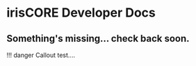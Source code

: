 # irisCORE Developer Docs

## Something's missing... check back soon.

!!! danger
    Callout test....